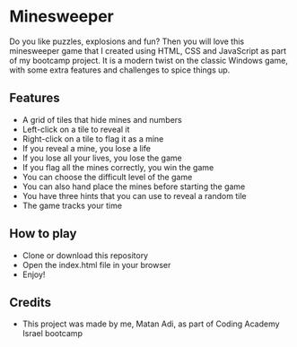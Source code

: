 # Minesweeper

Do you like puzzles, explosions and fun? Then you will love this minesweeper game that I created using HTML, CSS and JavaScript as part of my bootcamp project. It is a modern twist on the classic Windows game, with some extra features and challenges to spice things up.

## Features

- A grid of tiles that hide mines and numbers
- Left-click on a tile to reveal it
- Right-click on a tile to flag it as a mine
- If you reveal a mine, you lose a life
- If you lose all your lives, you lose the game
- If you flag all the mines correctly, you win the game
- You can choose the difficult level of the game
- You can also hand place the mines before starting the game
- You have three hints that you can use to reveal a random tile
- The game tracks your time

## How to play

- Clone or download this repository
- Open the index.html file in your browser
- Enjoy!

## Credits

- This project was made by me, Matan Adi, as part of Coding Academy Israel bootcamp
